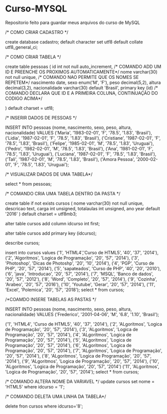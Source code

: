 # Curso-MYSQL
Repositorio feito para guardar meus arquivos do curso de MySQL

/* COMO CRIAR CADASTRO */

create database cadastro;
default character set utf8 
default collate utf8_general_ci;

/* COMO CRIAR TABELA */


create table pessoas (
id int not null auto_increment, /* COMANDO ADD UM ID E PREENCHE OS PROXIMOS AUTOMATICAMENTE*/
nome varchar(30) not null unique, /* COMANDO NAO PERMITE QUE OS NOMES SE REPETEM*/
nascimento date,
sexo enum('M', 'F'),
peso decimal(5,2),
altura decimal(3,2),
nacionalidade varchar(30) default 'Brasil',
primary key (id)  /* COMANDO DECLARA QUE ID E A PRIMEIRA COLUNA, CONTINUAÇÃO DO CODIGO ACIMA*/


) default charset = utf8;

/* INSERIR DADOS DE PESSOAS */

INSERT INTO pessoas
(nome, nascimento, sexo, peso, altura, nacionalidade)
VALUES 
('Maria', '1983-02-01', 'F', '78.5', '1.83', 'Brasil'),
('Lidia', '1987-02-01', 'F', '78.5', '1.83', 'Brasil'),
('Cristiane', '1987-02-01', 'F', '78.5', '1.83', 'Brasil'),
('Felipe', '1985-02-01', 'M', '78.5', '1.83', 'Uruguai'),
('Pedro', '1982-02-01', 'M', '78.5', '1.83', 'Brasil'),
('Ana', '1981-02-01', 'F', '78.5', '1.83', 'Uruguai'),
('Luciana', '1987-02-01', 'F', '78.5', '1.83', 'Brasil'),
('Tali', '1987-02-01', 'M', '78.5', '1.83', 'Brasil'),
('Amora Pessoa', '2000-02-01', 'F', '78.5', '1.83', 'Uruguai');

/* VISUALIZAR DADOS DE UMA TABELA*/

select * from pessoas;

/* COMANDO CRIA UMA TABELA DENTRO DA PASTA */

create table if not exists cursos (
nome varchar(30) not null unique,
descricao text,
carga int unsigned,
totalaulas int unsigned,
ano year default '2016'
) default charset = utf8mb3;

alter table cursos
add column idcurso int first;

alter table cursos
add primary key (idcurso);

describe cursos;

insert into cursos values 
('1', 'HTML4','Curso de HTML5', '40', '37', '2014'),
('2', 'Algoritmos', 'Logica de Programação', '20', '57', '2014'),
('3', 'Photoshop', 'Dicas de Photoshp', '20', '10', '2014'),
('4', 'PGP', 'Curso de PHP', '20', '57', '2014'),
('5', 'sapateados', 'Curso de PHP', '40', '20', '2010'),
('6', 'java', 'Introducao', '20', '57', '2014'),
('7', 'MSQL', 'Banco de dados', '20', '57', '2012'),
('8', 'Word', 'Completo', '20', '57', '2014'),
('9', 'Cozinha', 'Arabeo', '20', '57', '2016'),
('10', 'Youtube', 'Gerar', '20', '57', '2014'),
('11', 'Excel', 'Polemica', '20', '57', '2018');
select * from cursos;
 
 
 /*COAMDO INSERE TABELAS AS PASTAS */

INSERT INTO pessoas
(nome, nascimento, sexo, peso, altura, nacionalidade)
VALUES 
('Frederico', '2001-04-06', 'M', '6.8', '1.10', 'Brasil');


('1', 'HTML4', 'Curso de HTML5', '40', '37', '2014'),
('2', 'ALgoritmos', 'Logica de Programação', '20', '57', '2014'),
('3', 'ALgoritmos', 'Logica de Programação', '20', '57', '2014'),
('4', 'ALgoritmos', 'Logica de Programação', '20', '57', '2014'),
('5', 'ALgoritmos', 'Logica de Programação', '20', '57', '2014'),
('6', 'ALgoritmos', 'Logica de Programação', '20', '57', '2014'),
('7', 'ALgoritmos', 'Logica de Programação', '20', '57', '2014'),
('8', 'ALgoritmos', 'Logica de Programação', '20', '57', '2014'),
('9', 'ALgoritmos', 'Logica de Programação', '20', '57', '2014'),
('10', 'ALgoritmos', 'Logica de Programação', '20', '57', '2014')
('11', 'ALgoritmos', 'Logica de Programação', '20', '57', '2014');
select * from cursos;

/* COMANDO ALTERA NOME DA VARIAVEL */
update cursos
set nome = 'HTML5'
where idcurso = '1';


/* COMANDO DELETA UMA LINHA DA TABELA*/

delete fron cursos
where idcurso='8';


